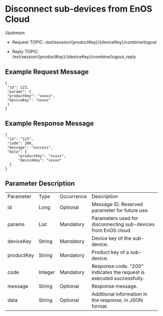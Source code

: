 # Disconnect sub-devices from EnOS Cloud

Upstream
- Request TOPIC: /ext/session/{productKey}/{deviceKey}/combine/logout

- Reply TOPIC: /ext/session/{productKey}/{deviceKey}/combine/logout_reply

## Example Request Message

```
{
 "id": 123,
 "params": {
 "productKey": "xxxxx",
 "deviceKey": "xxxxx"
 }
}

```

## Example Response Message

```
{
 "id": "123",
 "code": 200,
 "message": "success",
 "data": {
      "productKey": "xxxxx",
      "deviceKey": "xxxxx"
  }
}

```

## Parameter Description

<table>
  <tr>
    <td>Parameter</td>
    <td>Type</td>
    <td>Occurrence</td>
    <td>Description</td>
  </tr>
  <tr>
    <td>id </td>
    <td>Long </td>
    <td>Optional </td>
    <td>Message ID. Reserved  parameter for future use. </td>
  </tr>
  <tr>
    <td>params </td>
    <td>List </td>
    <td>Mandatory </td>
    <td>Parameters used for disconnecting sub-devices from EnOS cloud </td>
  </tr>
  <tr>
    <td>deviceKey </td>
    <td>String </td>
    <td>Mandatory </td>
    <td>Device key of the sub-device. </td>
  </tr>
  <tr>
    <td>productKey </td>
    <td>String </td>
    <td>Mandatory </td>
    <td>Product key of a sub-device. </td>
  </tr>
  <tr>
    <td>code </td>
    <td>Integer </td>
    <td>Mandatory </td>
    <td>Response code. &ldquo;200&rdquo; indicates the request is executed  successfully. </td>
  </tr>
  <tr>
    <td>message </td>
    <td>String </td>
    <td>Optional </td>
    <td>Response message.</td>
  </tr>
  <tr>
    <td>data </td>
    <td>String </td>
    <td>Optional </td>
    <td>Additional information in the response, in JSON format. </td>
  </tr>
</table>
